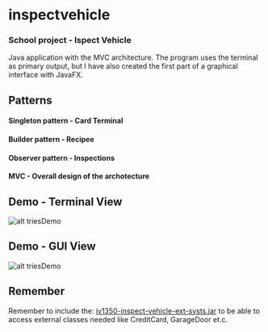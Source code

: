 # inspectvehicle

### School project - Ispect Vehicle
Java application with the MVC architecture. The program uses the terminal as primary output, but I have also created the first part of a graphical interface with JavaFX.

## Patterns
#### Singleton pattern - Card Terminal
#### Builder pattern - Recipee
#### Observer pattern - Inspections
#### MVC - Overall design of the archotecture

## Demo - Terminal View
![alt triesDemo](https://github.com/seph314/inspectVehicle/blob/master/inspectVehicleDemo2.gif)

## Demo - GUI View
![alt triesDemo](https://github.com/seph314/inspectVehicle/blob/master/inspectVehicleDemoGUI.gif)

## Remember
Remember to include the: [iv1350-inspect-vehicle-ext-systs.jar](https://gits-15.sys.kth.se/andpet52/inspectvehicle/blob/master/iv1350-inspect-vehicle-ext-systs.jar) to be able to access external classes needed like CreditCard, GarageDoor et.c.
